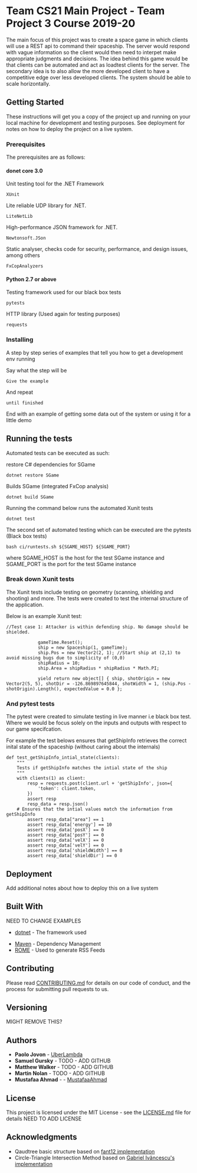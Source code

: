 # Team CS21 Main Project - Team Project 3 Course 2019-20

The main focus of this project was to create a space game in which clients will use a REST api to command their spaceship. The server would respond with vague information so the client would then need to interpet make appropriate judgments and decisions. The idea behind this game would be that clients can be automated and act as loadtest clients for the server. The secondary idea is to also allow the more developed client to have a competitive edge over less developed clients. The system should be able to scale horizontally.

## Getting Started

These instructions will get you a copy of the project up and running on your local machine for development and testing purposes. See deployment for notes on how to deploy the project on a live system.

### Prerequisites

The prerequisites are as follows:

#### donet core 3.0

Unit testing tool for the .NET Framework

```
XUnit
```

Lite reliable UDP library for .NET.

```
LiteNetLib
```

High-performance JSON framework for .NET.

```
Newtonsoft.JSon
```

Static analyser, checks code for security, performance, and design issues, among others

```
FxCopAnalyzers
```

#### Python 2.7 or above

Testing framework used for our black box tests

```
pytests
```

HTTP library (Used again for testing purposes)

```
requests
```

### Installing

A step by step series of examples that tell you how to get a development env running

Say what the step will be

```
Give the example
```

And repeat

```
until finished
```

End with an example of getting some data out of the system or using it for a little demo

## Running the tests

Automated tests can be executed as such:

restore C# dependencies for SGame

```
dotnet restore SGame
```

Builds SGame (integrated FxCop analysis)

```
dotnet build SGame
```

Running the command below runs the automated Xunit tests

```
dotnet test
```

The second set of automated testing which can be executed are the pytests (Black box tests)

```
bash ci/runtests.sh ${SGAME_HOST} ${SGAME_PORT}
```

where SGAME_HOST is the host for the test SGame instance and SGAME_PORT is the port for the test SGame instance

### Break down Xunit tests

The Xunit tests include testing on geometry (scanning, shielding and shooting) and more. The tests were created to test the internal structure of the application.

Below is an example Xunit test:

```
//Test case 1: Attacker is within defending ship. No damage should be shielded.

            gameTime.Reset();
            ship = new Spaceship(1, gameTime);
            ship.Pos = new Vector2(2, 1); //Start ship at (2,1) to avoid missing bugs due to simplicity of (0,0)
            shipRadius = 10;
            ship.Area = shipRadius * shipRadius * Math.PI;

            yield return new object[] { ship, shotOrigin = new Vector2(5, 5), shotDir = -126.869897645844, shotWidth = 1, (ship.Pos - shotOrigin).Length(), expectedValue = 0.0 };

```

### And pytest tests

The pytest were created to simulate testing in live manner i.e black box test. Where we would be focus solely on the inputs and outputs with respect to our game specifcation.

For example the test belows ensures that getShipInfo retrieves the correct inital state of the spaceship (without caring about the internals)

```
def test_getShipInfo_intial_state(clients):
    """
    Tests if getShipInfo matches the intial state of the ship
    """
    with clients(1) as client:
        resp = requests.post(client.url + 'getShipInfo', json={
            'token': client.token,
        })
        assert resp
        resp_data = resp.json()
    # Ensures that the intial values match the information from getShipInfo
        assert resp_data["area"] == 1
        assert resp_data['energy'] == 10
        assert resp_data['posX'] == 0
        assert resp_data['posY'] == 0
        assert resp_data['velX'] == 0
        assert resp_data['velY'] == 0
        assert resp_data['shieldWidth'] == 0
        assert resp_data['shieldDir'] == 0
```

## Deployment

Add additional notes about how to deploy this on a live system

## Built With

NEED TO CHANGE EXAMPLES

- [dotnet](https://dotnet.microsoft.com/download) - The framework used

* [Maven](https://maven.apache.org/) - Dependency Management
* [ROME](https://rometools.github.io/rome/) - Used to generate RSS Feeds

## Contributing

Please read [CONTRIBUTING.md]() for details on our code of conduct, and the process for submitting pull requests to us.

## Versioning

MIGHT REMOVE THIS?

## Authors

- **Paolo Jovon** - [UberLambda](https://github.com/UberLambda)
- **Samuel Gursky** - TODO - ADD GITHUB
- **Matthew Walker** - TODO - ADD GITHUB
- **Martin Nolan** - TODO - ADD GITHUB
- **Mustafaa Ahmad** - - [MustafaaAhmad](https://github.com/MustafaaAhmad)

## License

This project is licensed under the MIT License - see the [LICENSE.md](LICENSE.md) file for details
NEED TO ADD LICENSE

## Acknowledgments

- Qaudtree basic structure based on [fant12 implementation](https://github.com/fant12/quadTree)
- Circle-Triangle Intersection Method based on [Gabriel Ivăncescu's implementation](http://www.phatcode.net/articles.php?id=459)
